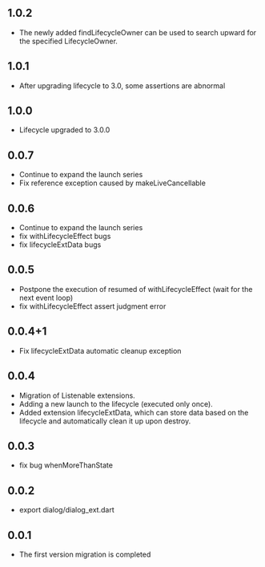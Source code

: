 ## 1.0.2

* The newly added findLifecycleOwner can be used to search upward for the specified LifecycleOwner.

## 1.0.1

* After upgrading lifecycle to 3.0, some assertions are abnormal

## 1.0.0

* Lifecycle upgraded to 3.0.0

## 0.0.7

* Continue to expand the launch series
* Fix reference exception caused by makeLiveCancellable

## 0.0.6

* Continue to expand the launch series
* fix withLifecycleEffect bugs
* fix lifecycleExtData bugs

## 0.0.5

* Postpone the execution of resumed of withLifecycleEffect (wait for the next event loop)
* fix withLifecycleEffect assert judgment error

## 0.0.4+1

* Fix lifecycleExtData automatic cleanup exception

## 0.0.4

* Migration of Listenable extensions.
* Adding a new launch to the lifecycle (executed only once).
* Added extension lifecycleExtData, which can store data based on the lifecycle and automatically
  clean it up upon destroy.

## 0.0.3

* fix bug whenMoreThanState

## 0.0.2

* export dialog/dialog_ext.dart

## 0.0.1

* The first version migration is completed

